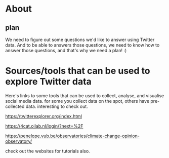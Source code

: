 # About

## plan
We need to figure out some questions we'd like to answer using Twitter data. And to be able to answers those questions, we need to know how to answer those questions, and that's why we need a plan! :)

# Sources/tools that can be used to explore Twitter data
Here's links to some tools that can be used to collect, analyse, and visualise social media data. for some you collect data on the spot, others have pre-collected data. interesting to check out.

https://twitterexplorer.org/index.html

https://4cat.oilab.nl/login/?next=%2F

https://penelope.vub.be/observatories/climate-change-opinion-observatory/

check out the websites for tutorials also.
